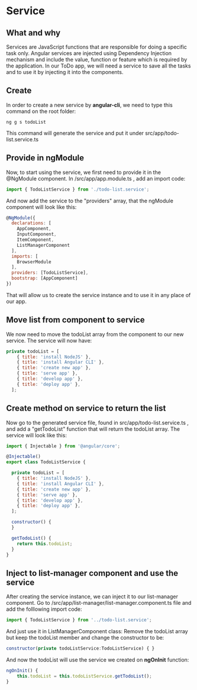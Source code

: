 # Service

## What and why

Services are JavaScript functions that are responsible for doing a specific task only. Angular services are injected using Dependency Injection mechanism and include the value, function or feature which is required by the application. In our ToDo app, we will need a service to save all the tasks and to use it by injecting it into the components.

## Create

In order to create a new service by **angular-cli**, we need to type this command on the root folder:

```
ng g s todoList
```

This command will generate the service and put it under src/app/todo-list.service.ts

## Provide in ngModule 

Now, to start using the service, we first need to provide it in the @NgModule component.
In /src/app/app.module.ts , add an import code:

```javascript
import { TodoListService } from './todo-list.service';
```

And now add the service to the "providers" array, that the ngModule component will look like this:

```javascript
@NgModule({
  declarations: [
    AppComponent,
    InputComponent,
    ItemComponent,
    ListManagerComponent
  ],
  imports: [
    BrowserModule
  ],
  providers: [TodoListService],
  bootstrap: [AppComponent]
})
```

That will allow us to create the service instance and to use it in any place of our app.

## Move list from component to service

We now need to move the todoList array from the component to our new service. The service will now have:

```javascript
private todoList = [
    { title: 'install NodeJS' },
    { title: 'install Angular CLI' },
    { title: 'create new app' },
    { title: 'serve app' },
    { title: 'develop app' },
    { title: 'deploy app' },
  ];
```

## Create method on service to return the list

Now go to the generated service file, found in src/app/todo-list.service.ts , and add a "getTodoList" function that will return the todoList array. The service will look like this:

```javascript
import { Injectable } from '@angular/core';

@Injectable()
export class TodoListService {

  private todoList = [
    { title: 'install NodeJS' },
    { title: 'install Angular CLI' },
    { title: 'create new app' },
    { title: 'serve app' },
    { title: 'develop app' },
    { title: 'deploy app' },
  ];

  constructor() {
  }

  getTodoList() {
    return this.todoList;
  }
}
```

## Inject to list-manager component and use the service 

After creating the service instance, we can inject it to our list-manager component. Go to /src/app/list-manager/list-manager.component.ts file and add the folllowing import code:

```javascript
import { TodoListService } from '../todo-list.service'; 
```

And just use it in ListManagerComponent class: Remove the todoList array but keep the todoList member and change the constructor to be:

```javascript
constructor(private todoListService:TodoListService) { }
```

And now the todoList will use the service we created on **ngOnInit** function:

```javascript
ngOnInit() {
    this.todoList = this.todoListService.getTodoList();
}
```

